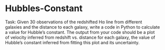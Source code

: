 # Hubbles-Constant
Task: Given 30 observations of the redshifted Hα line from different galaxies and the distance to each galaxy, write a code in Python to calculate a value for Hubble’s constant. The output from your code should be a plot of velocity inferred from redshift vs. distance for each galaxy, the value of Hubble’s constant inferred from fitting this plot and its uncertainty. 
